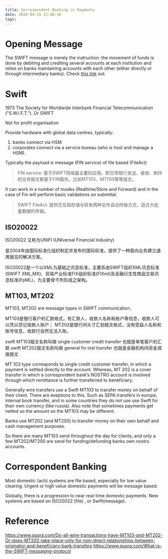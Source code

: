 ```yaml
---
title: Correspondent Banking in Payments
date: 2020-04-15 21:48:36
tags:
---
```


# Opening Message

The SWIFT message is merely the instruction: the movement of funds is done by debiting and crediting several accounts at each institution and relies on banks maintaining accounts with each other (either directly or through intermediary banks). Check [this link](https://gendal.me/2013/11/24/a-simple-explanation-of-how-money-moves-around-the-banking-system/) out. 

# Swift

1973 The Society for Worldwide Interbank Financial Telecommunication ("S.W.I.F.T."). Or SWIFT

Not for profit organisation

Provide hardware with global data centres, typically:
1. banks connect via HSM
1. corporates connect via a service bureau (who is host and manage a HSM).

Typically the payload is message (FIN service) of file based (FileAct)

> FIN service: 基于SWIFT网络最主要的应用。即日常银行发送、接收、制作的业务报文都基于FIN服务。比如MT103、MT700等等报文。

It can work in a number of modes (Realtime/Store and Forward) and in the case of Fin will perform basic validations on submittal.

> SWIFT FileAct: 提供交互和存储与转发两种文件自动传输方式，适合大批量数据的传输。

## ISO20022

ISO20022 又称为UNIFI (UNIversal Financial Industry)

是2004年由国际标准化组织制定并发布的国际标准，提供了一种面向业务建立通用报文的解决方案。

ISO20022是一个以XML为基础之讯息标准，主要系由SWIFT组织XML讯息标准(SWIFT XML,MX)、贸易产业标准FIX组织标准(FIXml)及金融衍生性商品交易讯息标准(FpML)，为主要骨干所形成之架构。

## MT103, MT202

MT103, MT202 are message types in SWIFT communication.

MT103是银行客户的汇款格式，有汇款人，收款人名称和账户等信息，收款人可以凭以贷记收款人账户；
MT202是银行间头寸汇划报文格式，没有受益人名称和账号信息，收款行自然无法入账。

swift MT103报文名称叫做 single customer credit transfer 也就是单笔客户的汇款
swift MT202报文名称叫做 general fin inst transfer 也就是金融机构间资金调拨报文

MT 103 type corresponds to single credit customer transfer, in which a payment is settled directly to the account. Whereas, MT 202 is a cover transfer in which a correspondent bank’s NOSTRO account is involved through which remittance is further transferred to beneficiary.

Generally wire transfers use a Swift MT103 to transfer money on behalf of their client. There are exeptions to this. Such as SEPA transfers in europe, internal book transfer, and in some countries they do not use use Swift for their own currency (like russia). Also note that sometimes payments get netted so the amount on the MT103 may be different.

Banks use MT202 (and MT200) to transfer money on their own behalf and cash management purposes.

So there are many MT103 send throughout the day for clients, and only a few MT202/MT200 are send for funding/defunding banks own nostro accounts.

# Correspondent Banking

Most domestic (ach) systems are file based, especially for low value clearing. Urgent or high value domestic payments will be message based.

Globally, there is a progression to near real-time domestic payments. New systems are based on ISO20022 (file) , or Swift(message).


# Reference

https://www.quora.com/Do-all-wire-transactions-have-MT103-and-MT202-Or-does-MT202-take-place-only-for-non-direct-relationships-between-originator-and-beneficiary-bank-transfers
https://www.quora.com/What-is-the-SWIFT-messaging-protocol
